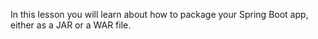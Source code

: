 In this lesson you will learn about how to package your Spring Boot app, either as a JAR or a WAR file.
